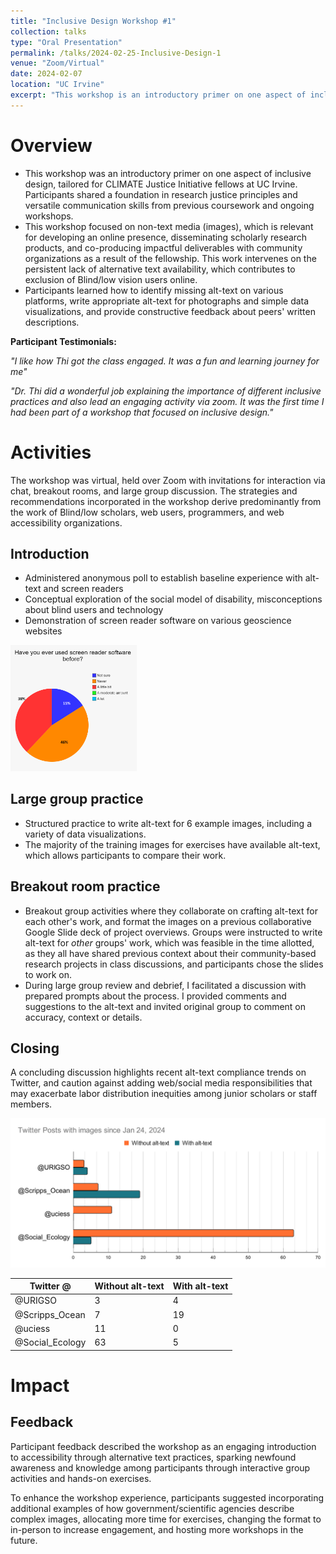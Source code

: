 ```yaml
---
title: "Inclusive Design Workshop #1"
collection: talks
type: "Oral Presentation"
permalink: /talks/2024-02-25-Inclusive-Design-1
venue: "Zoom/Virtual"
date: 2024-02-07
location: "UC Irvine"
excerpt: "This workshop is an introductory primer on one aspect of inclusive design, tailored for CLIMATE Justice Initiative fellows at UC Irvine"
---
```

# Overview

* This workshop was an introductory primer on one aspect of inclusive design, tailored for CLIMATE Justice Initiative fellows at UC Irvine. Participants shared a foundation in research justice principles and versatile communication skills from previous coursework and ongoing workshops. 
* This workshop focused on non-text media (images), which is relevant for developing an online presence, disseminating scholarly research products, and co-producing impactful deliverables with community organizations as a result of the fellowship. This work intervenes on the persistent lack of alternative text availability, which contributes to exclusion of Blind/low vision users online.
* Participants learned how to identify missing alt-text on various platforms, write appropriate alt-text for photographs and simple data visualizations, and provide constructive feedback about peers' written descriptions.

**Participant Testimonials:** 

*"I like how Thi got the class engaged. It was a fun and learning journey for me"*

*"Dr. Thi did a wonderful job explaining the importance of different inclusive practices and also lead an engaging activity via zoom. It was the first time I had been part of a workshop that focused on inclusive design."*

# Activities
The workshop was virtual, held over Zoom with invitations for interaction via chat, breakout rooms, and large group discussion. The strategies and recommendations incorporated in the workshop derive predominantly from the work of Blind/low scholars, web users, programmers, and web accessibility organizations. 

## Introduction
* Administered anonymous poll to establish baseline experience with alt-text and screen readers
* Conceptual exploration of the social model of disability, misconceptions about blind users and technology
* Demonstration of screen reader software on various geoscience websites
  
<img src="/images/inclusive_design_screenreader_annotate.png"  width="40%" height="40%" alt = "Pie chart showing screenreader usage: 46% never, 38% a little bit, 15% not sure">

## Large group practice
* Structured practice to write alt-text for 6 example images, including a variety of data visualizations.  
* The majority of the training images for exercises have available alt-text, which allows participants to compare their work.

## Breakout room practice
* Breakout group activities where they collaborate on crafting alt-text for each other's work, and format the images on a previous collaborative Google Slide deck of project overviews. Groups were instructed to write alt-text for *other* groups' work, which was feasible in the time allotted, as they all have shared previous context about their community-based research projects in class discussions, and participants chose the slides to work on.
* During large group review and debrief, I facilitated a discussion with prepared prompts about the process. I provided comments and suggestions to the alt-text and invited original group to comment on accuracy, context or details. 

## Closing

A concluding discussion highlights recent alt-text compliance trends on Twitter, and caution against adding web/social media responsibilities that may exacerbate labor distribution inequities among junior scholars or staff members.

![Bar chart showing number Twitter posts with images with and without alt-text since Jan 24 (2 weeks) for different university groups. UCI Social Ecology posts the most images without alt-text, whereas Scripps Ocean posts the most images with alt-text.](/images/Twitter_posts_jan_24.svg "2-week period of Twitter Posts 1/24/24 to 2/6/24")

| Twitter @       | Without alt-text | With alt-text |
|-----------------|------------------|---------------|
| @URIGSO         | 3                | 4             |
| @Scripps_Ocean  | 7                | 19            |
| @uciess         | 11               | 0             |
| @Social_Ecology | 63               | 5             |

# Impact

## Feedback
Participant feedback described the workshop as an engaging introduction to accessibility through alternative text practices, sparking newfound awareness and knowledge among participants through interactive group activities and hands-on exercises.

To enhance the workshop experience, participants suggested incorporating additional examples of how government/scientific agencies describe complex images, allocating more time for exercises, changing the format to in-person to increase engagement, and hosting more workshops in the future.
